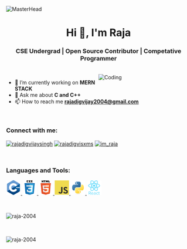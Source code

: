 ![MasterHead](https://68.media.tumblr.com/61d4fea89f86eb4cb5a7e616d9cd4832/tumblr_owi25v6uAo1r4gsiio1_1280.gif)
<h1 align="center">Hi 👋, I'm Raja</h1>
<h3 align="center">CSE Undergrad | Open Source Contributor | Competative Programmer</h3>
<br>
<img align="right" alt="Coding" width="50%" src="https://camo.githubusercontent.com/fcf3b7b1dc0379bb967d57a2b2121957ce03a3866ad64b27a3773e0e245fc2e4/68747470733a2f2f74342e667463646e2e6e65742f6a70672f30352f36302f37372f39392f3234305f465f3536303737393930345f6265626e514d416c58734d476e7636695639775376614f547a704a593876326c2e6a7067">

- 🔭 I’m currently working on **MERN STACK**
- 💬 Ask me about **C and C++**
- 📫 How to reach me **rajadigvijay2004@gmail.com**
<br>
<h3 align="left">Connect with me:</h3>
<p align="left">
<a href="https://linkedin.com/in/rajadigvijaysingh" target="blank"><img align="center" src="https://raw.githubusercontent.com/rahuldkjain/github-profile-readme-generator/master/src/images/icons/Social/linked-in-alt.svg" alt="rajadigvijaysingh" height="30" width="40" /></a>
<a href="https://auth.geeksforgeeks.org/user/im_raja" target="blank"><img align="center" src="https://raw.githubusercontent.com/rahuldkjain/github-profile-readme-generator/master/src/images/icons/Social/geeks-for-geeks.svg" alt="rajadigvisxms" height="30" width="40" /></a>
<a href="https://discord.gg/im_raja" target="blank"><img align="center" src="https://raw.githubusercontent.com/rahuldkjain/github-profile-readme-generator/master/src/images/icons/Social/discord.svg" alt="im_raja" height="30" width="40" /></a>
</p> <br>
<h3 align="left">Languages and Tools:</h3>
<p align="left"> <a href="https://www.w3schools.com/cpp/" target="_blank" rel="noreferrer"> <img src="https://raw.githubusercontent.com/devicons/devicon/master/icons/cplusplus/cplusplus-original.svg" alt="cplusplus" width="40" height="40"/> </a> <a href="https://www.w3schools.com/css/" target="_blank" rel="noreferrer"> <img src="https://raw.githubusercontent.com/devicons/devicon/master/icons/css3/css3-original-wordmark.svg" alt="css3" width="40" height="40"/> </a> <a href="https://www.w3.org/html/" target="_blank" rel="noreferrer"> <img src="https://raw.githubusercontent.com/devicons/devicon/master/icons/html5/html5-original-wordmark.svg" alt="html5" width="40" height="40"/> </a> <a href="https://developer.mozilla.org/en-US/docs/Web/JavaScript" target="_blank" rel="noreferrer"> <img src="https://raw.githubusercontent.com/devicons/devicon/master/icons/javascript/javascript-original.svg" alt="javascript" width="40" height="40"/> </a> <a href="https://www.python.org" target="_blank" rel="noreferrer"> <img src="https://raw.githubusercontent.com/devicons/devicon/master/icons/python/python-original.svg" alt="python" width="40" height="40"/> </a> <a href="https://reactjs.org/" target="_blank" rel="noreferrer"> <img src="https://raw.githubusercontent.com/devicons/devicon/master/icons/react/react-original-wordmark.svg" alt="react" width="40" height="40"/> </a> </p>
<br>
<p><img align="center" src="https://github-readme-stats.vercel.app/api/top-langs?username=raja-2004&show_icons=true&locale=en&layout=compact" alt="raja-2004" /></p>
<br>
<p><img align="center" src="https://github-readme-streak-stats.herokuapp.com/?user=raja-2004&" alt="raja-2004" /></p>
